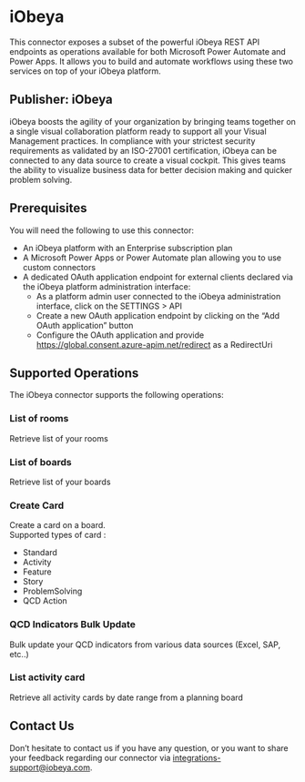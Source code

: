 # iObeya

This connector exposes a subset of the powerful iObeya REST API endpoints as operations available for both Microsoft Power Automate and Power Apps. It allows you to build and automate workflows using these two services on top of your iObeya platform.

## Publisher: iObeya

iObeya boosts the agility of your organization by bringing teams together on a single visual collaboration platform ready to support all your Visual Management practices. In compliance with your strictest security requirements as validated by an ISO-27001 certification, iObeya can be connected to any data source to create a visual cockpit. This gives teams the ability to visualize business data for better decision making and quicker problem solving.

## Prerequisites
You will need the following to use this connector:
* An iObeya platform with an Enterprise subscription plan
* A Microsoft Power Apps or Power Automate plan allowing you to use custom connectors
* A dedicated OAuth application endpoint for external clients declared via the iObeya platform   administration interface: 
  * As a platform admin user connected to the iObeya administration interface, click on the SETTINGS > API 
  * Create a new OAuth application endpoint by clicking on the “Add OAuth application” button
  * Configure the OAuth application and provide https://global.consent.azure-apim.net/redirect as a RedirectUri

## Supported Operations
The iObeya connector supports the following operations:

### List of rooms
Retrieve list of your rooms

### List of boards
Retrieve list of your boards

### Create Card
Create a card on a board.  
Supported types of card :

* Standard
* Activity
* Feature
* Story
* ProblemSolving
* QCD Action

### QCD Indicators Bulk Update
Bulk update your QCD indicators from various data sources (Excel, SAP, etc..)

### List activity card
Retrieve all activity cards by date range from a planning board

## Contact Us

Don’t hesitate to contact us if you have any question, or you want to share your feedback regarding our connector via integrations-support@iobeya.com.